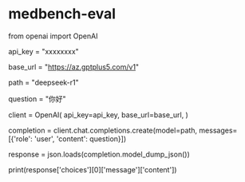 # medbench-eval
from openai import OpenAI

api_key = "xxxxxxxx"

base_url = "https://az.gptplus5.com/v1"

path = "deepseek-r1"

question = "你好"

client = OpenAI(
    api_key=api_key,
    base_url=base_url,
)

completion = client.chat.completions.create(model=path, messages=[{'role': 'user', 'content': question}])

response = json.loads(completion.model_dump_json())

print(response['choices'][0]['message']['content'])
